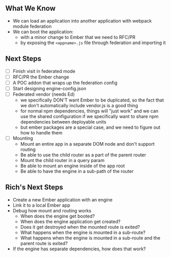 ## What We Know

- We can load an application into another application with webpack module federation
- We can boot the application:
  - with a minor change to Ember that we need to RFC/PR
  - by exposing the `<appname>.js` file through federation and importing it

## Next Steps

- [ ] Finish visit in federated mode
- [ ] RFC/PR the Ember change
- [ ] A POC addon that wraps up the federation config
- [ ] Start designing engine-config.json
- [ ] Federated vendor (needs Ed)
  - we specifically DON'T want Ember to be duplicated, so the fact that we don't automatically
    include vendor.js is a good thing
  - for normal npm dependencies, things will "just work" and we can use the shared configuration
    if we specifically want to share npm dependencies between deployable units
  - but ember packages are a special case, and we need to figure out how to handle them
- [ ] Mounting
  - Mount an entire app in a separate DOM node and don't support routing
  - Be able to use the child router as a part of the parent router
  - Mount the child router in a query param
  - Be able to mount an engine inside of the app root
  - Be able to have the engine in a sub-path of the router

## Rich's Next Steps

- Create a new Ember application with an engine
- Link it to a local Ember app
- Debug how mount and routing works
  - When does the engine get booted?
  - When does the engine application get created?
  - Does it get destroyed when the mounted route is exited?
  - What happens when the engine is mounted in a sub-route?
  - What happens when the engine is mounted in a sub-route and the parent route is exited?
- If the engine has separate dependencies, how does that work?
